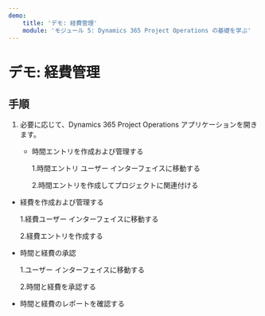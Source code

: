 ```yaml
---
demo:
    title: 'デモ: 経費管理'
    module: 'モジュール 5: Dynamics 365 Project Operations の基礎を学ぶ'
---
```


# デモ: 経費管理

## 手順

1. 必要に応じて、Dynamics 365 Project Operations アプリケーションを開きます。 

	- 時間エントリを作成および管理する

		1.時間エントリ ユーザー インターフェイスに移動する

		2.時間エントリを作成してプロジェクトに関連付ける

- 経費を作成および管理する

	1.経費ユーザー インターフェイスに移動する

	2.経費エントリを作成する

- 時間と経費の承認

	1.ユーザー インターフェイスに移動する

	2.時間と経費を承認する

- 時間と経費のレポートを確認する
